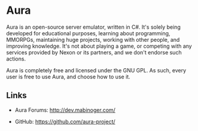Aura
==========
Aura is an open-source server emulator, written in C#.
It's solely being developed for educational purposes,
learning about programming, MMORPGs, maintaining huge projects,
working with other people, and improving knowledge.
It's not about playing a game, or competing with any services provided
by Nexon or its partners, and we don't endorse such actions.

Aura is completely free and licensed under the GNU GPL.
As such, every user is free to use Aura, and choose how to use it.

Links
---------
* Aura Forums: http://dev.mabinoger.com/

* GitHub: https://github.com/aura-project/
